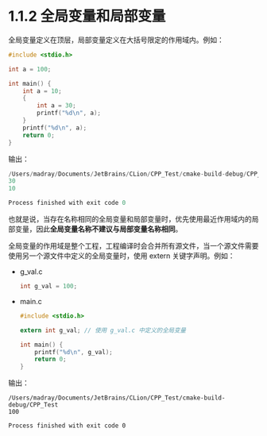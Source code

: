 # 1.1.2 全局变量和局部变量

全局变量定义在顶层，局部变量定义在大括号限定的作用域内。例如：

```c
#include <stdio.h>

int a = 100;

int main() {
    int a = 10;
    {
        int a = 30;
        printf("%d\n", a);
    }
    printf("%d\n", a);
    return 0;
}
```

输出：

```c
/Users/madray/Documents/JetBrains/CLion/CPP_Test/cmake-build-debug/CPP_Test
30
10

Process finished with exit code 0
```

也就是说，当存在名称相同的全局变量和局部变量时，优先使用最近作用域内的局部变量，因此**全局变量名称不建议与局部变量名称相同**。

全局变量的作用域是整个工程，工程编译时会合并所有源文件，当一个源文件需要使用另一个源文件中定义的全局变量时，使用 extern 关键字声明。例如：

+ g_val.c

  ```c
  int g_val = 100;
  ```
+ main.c

  ```c
  #include <stdio.h>

  extern int g_val; // 使用 g_val.c 中定义的全局变量
  
  int main() {
      printf("%d\n", g_val);
      return 0;
  }
  ```

输出：

```
/Users/madray/Documents/JetBrains/CLion/CPP_Test/cmake-build-debug/CPP_Test
100

Process finished with exit code 0
```
